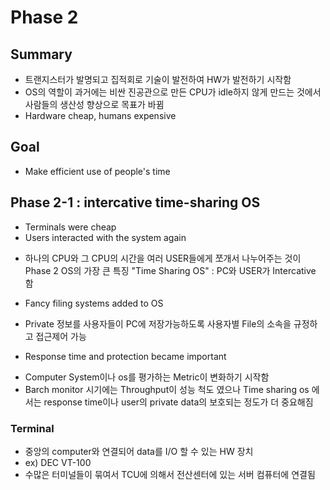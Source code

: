 # Phase 2
## Summary 
- 트랜지스터가 발명되고 집적회로 기술이 발전하여 HW가 발전하기 시작함
- OS의 역할이 과거에는 비싼 진공관으로 만든 CPU가 idle하지 않게 만드는 것에서
  사람들의 생산성 향상으로 목표가 바뀜
- Hardware cheap, humans expensive

## Goal
- Make efficient use of people's time

## Phase 2-1 : intercative time-sharing OS
- Terminals were cheap
- Users interacted with the system again
 + 하나의 CPU와 그 CPU의 시간을 여러 USER들에게 쪼개서 나누어주는 것이 Phase 2 OS의 가장 큰 특징
    "Time Sharing OS" : PC와 USER가 Intercative 함

- Fancy filing systems added to OS
 + Private 정보를 사용자들이 PC에 저장가능하도록 사용자별 File의 소속을 규정하고 접근제어 가능

- Response time and protection became important  
 + Computer System이나 os를 평가하는 Metric이 변화하기 시작함
 + Barch monitor 시기에는 Throughput이 성능 척도 였으나
   Time sharing os 에서는 response time이나 user의 private data의 보호되는 정도가 더 중요해짐


### Terminal 
- 중앙의 computer와 연결되어 data를 I/O 할 수 있는 HW 장치
- ex) DEC VT-100
- 수많은 터미널들이 묶여서 TCU에 의해서 전산센터에 있는 서버 컴퓨터에 연결됨
